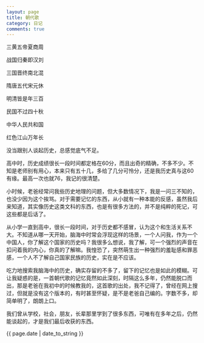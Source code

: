 ```yaml
---
layout: page
title: 朝代歌
category: 日记
comments: true
---
```

 

三黄五帝夏商周


战国归秦即汉刘


三国晋终南北混


隋唐五代宋元休


明清皆是年三百


民国不过四十秋


中华人民共和国


红色江山万年长


没当跟别人谈起历史，总感觉底气不足。


高中时，历史成绩很长一段时间都定格在60分，而且出奇的精确，不多不少。不知是老师别有用心，本来只有五十几，多给了几分可怜分，还是我历史真与这60有缘。最高一次也就76，我记的很清楚。


小时候，老爸经常问我些历史地理的问题，但大多数情况下，我是一问三不知的，也没少因为这个挨骂。对于需要记忆的东西，从小就有一种本能的反感，虽然我后来知道，其实像历史这类文科的东西，也是有很多方法的，并不是纯粹的死记，可这些都是后话了。


从小学一直到高中，很长一段时间，对于历史都不感冒，认为这个和生活关系不大。不知道从哪一天开始，脑海中时常会浮现这样的场景，一个人问我，作为一个中国人，你了解这个国家的历史吗？我很多么想说，我了解，可一个强烈的声音在扣问着我的内心，你真的了解嘛。我惶恐了，突然萌生出一种强烈的羞耻感和罪恶感，一个人不了解自己国家民族的历史，实在是不应该。


吃力地搜索我脑海中的历史，确实存留的不多了，留下的记忆也是如此的模糊。可让我疑惑的是，一首朝代歌的记忆竟然如此深刻，时隔这么多年，仍然能脱口而出，那是老爸在我初中的时候教我的，这首歌的出处，我不记得了，曾经在网上搜过，但就是没有这个版本的，有时甚至怀疑，是不是老爸自己编的。字数不多，却简单明了，朗朗上口。


我们曾从学校，社会，朋友，长辈那里学到了很多东西，可唯有在多年之后，仍然能谈起的，才是我们最后收获的东西。


{{ page.date | date_to_string }}
